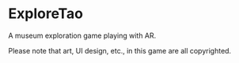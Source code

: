 <h1>ExploreTao</h1>
<p>A museum exploration game playing with AR.</p>

<p>Please note that art, UI design, etc., in this game are all copyrighted.</p>
